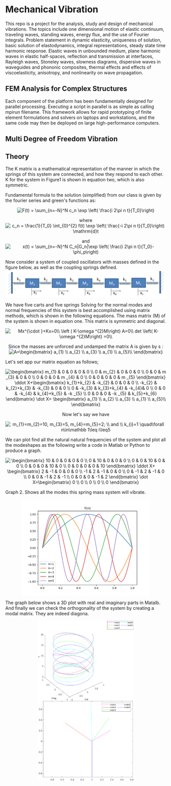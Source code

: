 # Mechanical Vibration
This repo is a project for the analysis, study and design of mechanical vibrations.  The topics include one dimensional motion of elastic continuum, traveling waves, standing waves, energy flux, and the use of Fourier integrals. Problem statement in dynamic elasticity, uniqueness of solution, basic solution of elastodynamics, integral representations, steady state time harmonic response. Elastic waves in unbounded medium, plane harmonic waves in elastic half-spaces, reflection and transmission at interfaces, Rayleigh waves, Stoneley waves, slowness diagrams, dispersive waves in waveguides and phononic composites, thermal effects and effects of viscoelasticity, anisotropy, and nonlinearity on wave propagation.

## FEM Analysis for Complex Structures
Each component of the platform has been fundamentally designed for parallel processing. Executing a script in parallel is as simple as calling mpirun filename. This framework allows for rapid prototyping of finite element formulations and solvers on laptops and workstations, and the same code may then be deployed on large high-performance computers.

## Multi Degree of Freedom Vibration
## Theory

The K matrix is a mathematical representation of the manner in which the springs of this system
are connected, and how they respond to each other. K for the system in Figure1 is shown in equation two, which is also symmetric.

Fundamental formula to the solution (simplified) from our class is given by the fourier series and green's functions as:

<div class="box" align="center">

<img src="https://i.upmath.me/svg/%20F(t)%20%3D%20%5Csum_%7Bn%3D-N%7D%5EN%20c_n%20%5Cexp%20%5Cleft(%20%5Cfrac%7Bi%202%5Cpi%20n%20t%7D%7BT_0%7D%5Cright)%20" alt=" F(t) = \sum_{n=-N}^N c_n \exp \left( \frac{i 2\pi n t}{T_0}\right) " />

where
</br> 
<img src="https://i.upmath.me/svg/%20c_n%20%3D%20%5Cfrac%7B1%7D%7BT_0%7D%20%5Cint_%7B0%7D%5E%7B2%7D%20f(t)%20%5Cexp%20%5Cleft(%20%5Cfrac%7B-i%202%5Cpi%20n%20t%7D%7BT_0%7D%5Cright)%20%5Cmathrm%7Bd%7Dt%20" alt=" c_n = \frac{1}{T_0} \int_{0}^{2} f(t) \exp \left( \frac{-i 2\pi n t}{T_0}\right) \mathrm{d}t " />

and
</br> 
<img src="https://i.upmath.me/svg/%20x(t)%20%3D%20%5Csum_%7Bn%3D-N%7D%5EN%20C_n%7CG_n%7C%5Cexp%20%5Cleft(%20%5Cfrac%7Bi%202%5Cpi%20n%20t%7D%7BT_0%7D-%5Cphi_p%5Cright)%20" alt=" x(t) = \sum_{n=-N}^N C_n|G_n|\exp \left( \frac{i 2\pi n t}{T_0}-\phi_p\right) " /> 
</div>
Now consider a system of coupled oscillators with masses defined in the figure below, as well as the coupling springs defined. 
<div class="box" align="center">
        <img src="src/m5_n.png" align="center" width="500"/>
</div>

We have five carts and five springs
Solving for the normal modes and normal frequencies of this system is best accomplished using matrix methods, which is shown in the following equations. The mass matrix (M) of the system is shown in equation one. This matrix is symmetric and diagonal.
<div class="box" align="center">

<img src="https://i.upmath.me/svg/%0AMx%5E%7B%5Ccdot%20%7D%2BKx%3D0%5C%5C%0A%5Cleft%20(%20K-%5Comega%20%5E%7B2%7DM%5Cright)%20A%3D0%5C%5C%0Adet%20%20%5Cleft(%20K-%5Comega%20%5E%7B2%7DM%5Cright)%20%3D0%5C%5C%0A" alt="
Mx^{\cdot }+Kx=0\\
\left ( K-\omega ^{2}M\right) A=0\\
det  \left( K-\omega ^{2}M\right) =0\\
" />



Since the masses are unforced and undamped the matrix A is given by s :
<img src="https://i.upmath.me/svg/%0A%20A%3D%5Cbegin%7Bbmatrix%7D%0Aa_%7B1%7D%20%5C%5C%0Aa_%7B2%7D%20%5C%5C%0Aa_%7B3%7D%20%5C%5C%0Aa_%7B1%7D%20%5C%5C%0Aa_%7B5%7D%5C%5C%0A%5Cend%7Bbmatrix%7D%0A" alt="
 A=\begin{bmatrix}
a_{1} \\
a_{2} \\
a_{3} \\
a_{1} \\
a_{5}\\
\end{bmatrix}
" />
</div>

Let's set app our matrix equation as follows;

<div class="box" align="center">

<img src="https://i.upmath.me/svg/%0A%5Cbegin%7Bbmatrix%7D%0Am_%7B1%7D%20%26%200%20%26%200%20%26%200%20%26%200%20%5C%5C%0A0%20%26%20m_%7B2%7D%20%26%200%20%26%200%20%26%200%20%5C%5C%0A0%20%26%200%20%26%20m%20_%7B3%7D%20%26%200%20%26%200%20%5C%5C%0A0%20%26%200%20%26%200%20%26%20m%20_%7B4%7D%20%26%200%20%5C%5C%0A0%20%26%200%20%26%200%20%26%200%20%26%20m%20_%7B5%7D%0A%5Cend%7Bbmatrix%7D%0A%5Cddot%20X%2B%5Cbegin%7Bbmatrix%7D%0Ak_%7B1%7D%2Bk_%7B2%7D%20%26%20-k_%7B2%7D%20%26%200%20%26%200%20%26%200%20%5C%5C%0A-k_%7B2%7D%20%26%20k_%7B2%7D%2Bk_%7B3%7D%20%26%20-k_%7B3%7D%20%26%200%20%26%200%20%5C%5C%0A0%20%26%20-k_%7B3%7D%20%26%20k_%7B3%7D%2Bk_%7B4%7D%20%26%20-k_%7B4%7D%26%200%20%5C%5C%0A0%20%26%200%20%26%20-k_%7B4%7D%20%26%20k_%7B4%7D%2Bk_%7B5%7D%20%26%20-k%20_%7B5%7D%20%5C%5C%0A0%20%26%200%20%26%200%20%26%20-k%20_%7B5%7D%20%26%20k_%7B5%7D%2Bk_%7B6%7D%0A%5Cend%7Bbmatrix%7D%20%5Cdot%20X%3D%20%5Cbegin%7Bbmatrix%7D%0Aa_%7B1%7D%20%5C%5C%0Aa_%7B2%7D%20%5C%5C%0Aa_%7B3%7D%20%5C%5C%0Aa_%7B1%7D%20%5C%5C%0Aa_%7B5%7D%5C%5C%0A%5Cend%7Bbmatrix%7D%0A" alt="
\begin{bmatrix}
m_{1} &amp; 0 &amp; 0 &amp; 0 &amp; 0 \\
0 &amp; m_{2} &amp; 0 &amp; 0 &amp; 0 \\
0 &amp; 0 &amp; m _{3} &amp; 0 &amp; 0 \\
0 &amp; 0 &amp; 0 &amp; m _{4} &amp; 0 \\
0 &amp; 0 &amp; 0 &amp; 0 &amp; m _{5}
\end{bmatrix}
\ddot X+\begin{bmatrix}
k_{1}+k_{2} &amp; -k_{2} &amp; 0 &amp; 0 &amp; 0 \\
-k_{2} &amp; k_{2}+k_{3} &amp; -k_{3} &amp; 0 &amp; 0 \\
0 &amp; -k_{3} &amp; k_{3}+k_{4} &amp; -k_{4}&amp; 0 \\
0 &amp; 0 &amp; -k_{4} &amp; k_{4}+k_{5} &amp; -k _{5} \\
0 &amp; 0 &amp; 0 &amp; -k _{5} &amp; k_{5}+k_{6}
\end{bmatrix} \dot X= \begin{bmatrix}
a_{1} \\
a_{2} \\
a_{3} \\
a_{1} \\
a_{5}\\
\end{bmatrix}
" />


Now let's say we have 

<img src="https://i.upmath.me/svg/%20m_%7B1%7D%3Dm_%7B2%7D%3D10%2C%20m_%7B3%7D%3D5%2C%20m_%7B4%7D%3Dm_%7B5%7D%3D2%3B%20%5C%5C%20and%20%5C%5C%0Ak_%7Bi%7D%3D1%20%5Cquad%5Cforall%20n%5Cin%5Cmathbb%201%5Cleq%20i%5Cleq5%20" alt=" m_{1}=m_{2}=10, m_{3}=5, m_{4}=m_{5}=2; \\ and \\
k_{i}=1 \quad\forall n\in\mathbb 1\leq i\leq5 " /> 
</div>

We can plot find all the natural natural frequencies of the system and plot all the modeshapes as the following write a code in Matlab or Python to produce a graph. 

<div class="box" align="center">

<img src="https://i.upmath.me/svg/%5Cbegin%7Bbmatrix%7D%0A10%20%26%200%20%26%200%20%26%200%20%26%200%20%5C%5C%0A0%20%26%2010%20%26%200%20%26%200%20%26%200%20%5C%5C%0A0%20%26%200%20%26%2010%20%26%200%20%26%200%20%5C%5C%0A0%20%26%200%20%26%200%20%26%2010%20%26%200%20%5C%5C%0A0%20%26%200%20%26%200%20%26%200%20%26%2010%0A%5Cend%7Bbmatrix%7D%20%0A%5Cddot%20X%2B%0A%5Cbegin%7Bbmatrix%7D%0A2%20%26%20-1%20%26%200%20%26%200%20%26%200%20%5C%5C%0A-1%20%26%202%20%26%20-1%20%26%200%20%26%200%20%5C%5C%0A0%20%26%20-1%20%26%202%20%26%20-1%20%26%200%20%5C%5C%0A0%20%26%200%20%26%20-1%20%26%202%20%26%20-1%20%5C%5C%0A0%20%26%200%20%26%200%20%26%20-1%20%26%202%0A%5Cend%7Bbmatrix%7D%20%5Cdot%20X%3D%5Cbegin%7Bbmatrix%7D%0A0%20%5C%5C%0A0%20%5C%5C%0A0%20%5C%5C%0A0%20%5C%5C%0A0%0A%5Cend%7Bbmatrix%7D%0A" alt="\begin{bmatrix}
10 &amp; 0 &amp; 0 &amp; 0 &amp; 0 \\
0 &amp; 10 &amp; 0 &amp; 0 &amp; 0 \\
0 &amp; 0 &amp; 10 &amp; 0 &amp; 0 \\
0 &amp; 0 &amp; 0 &amp; 10 &amp; 0 \\
0 &amp; 0 &amp; 0 &amp; 0 &amp; 10
\end{bmatrix} 
\ddot X+
\begin{bmatrix}
2 &amp; -1 &amp; 0 &amp; 0 &amp; 0 \\
-1 &amp; 2 &amp; -1 &amp; 0 &amp; 0 \\
0 &amp; -1 &amp; 2 &amp; -1 &amp; 0 \\
0 &amp; 0 &amp; -1 &amp; 2 &amp; -1 \\
0 &amp; 0 &amp; 0 &amp; -1 &amp; 2
\end{bmatrix} \dot X=\begin{bmatrix}
0 \\
0 \\
0 \\
0 \\
0
\end{bmatrix}
" />

</div>


Graph 2. Shows all the modes this spring mass system will vibrate. 
<div class="box" align="center">
        <img src="src/modals.png" align="center" width="400" height="300"/>
</div>

The graph below shows a 3D plot with real and imaginary parts in Matalb. And finally we can check the orthogonality of the system by creating a modal matrix. They are indeed diagona. </br>

<div class="box" align="center">
        <img src="src/Fig2.png" align="center" width="300" height="250"/>
        <img src="src/Fig3.png" align="center" width="300" height="250"/>
<br>
</div>

